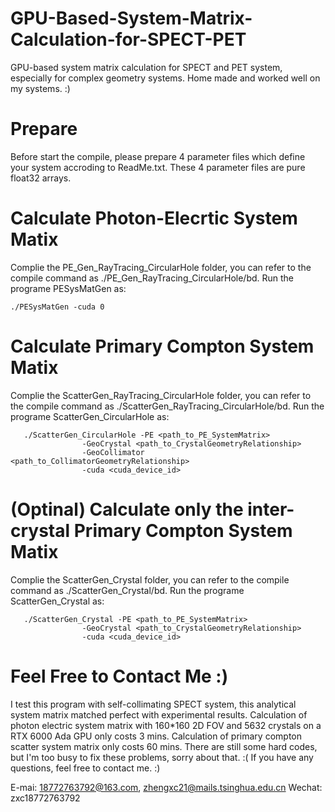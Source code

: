 # GPU-Based-System-Matrix-Calculation-for-SPECT-PET
GPU-based system matrix calculation for SPECT and PET system, especially for complex geometry systems. Home made and worked well on my systems. :)
# Prepare
Before start the compile, please prepare 4 parameter files which define your system accroding to ReadMe.txt. These 4 parameter files are pure float32 arrays.
# Calculate Photon-Elecrtic System Matix
Complie the PE_Gen_RayTracing_CircularHole folder, you can refer to the compile command as ./PE_Gen_RayTracing_CircularHole/bd.
Run the programe PESysMatGen as:
```
./PESysMatGen -cuda 0
```
# Calculate Primary Compton System Matix
Complie the ScatterGen_RayTracing_CircularHole folder, you can refer to the compile command as ./ScatterGen_RayTracing_CircularHole/bd.
Run the programe ScatterGen_CircularHole as:
```
   ./ScatterGen_CircularHole -PE <path_to_PE_SystemMatrix> 
                -GeoCrystal <path_to_CrystalGeometryRelationship>
                -GeoCollimator <path_to_CollimatorGeometryRelationship>
                -cuda <cuda_device_id>
```

# (Optinal) Calculate only the inter-crystal Primary Compton System Matix
Complie the ScatterGen_Crystal folder, you can refer to the compile command as ./ScatterGen_Crystal/bd.
Run the programe ScatterGen_Crystal as:
```
   ./ScatterGen_Crystal -PE <path_to_PE_SystemMatrix> 
                -GeoCrystal <path_to_CrystalGeometryRelationship>
                -cuda <cuda_device_id>
```

# Feel Free to Contact Me :)
I test this program with self-collimating SPECT system, this analytical system matrix matched perfect with experimental results. Calculation of photon electric system matrix with 160*160 2D FOV and 5632 crystals on a RTX 6000 Ada GPU only costs 3 mins. Calculation of primary compton scatter system matrix only costs 60 mins.
There are still some hard codes, but I'm too busy to fix these problems, sorry about that. :( If you have any questions, feel free to contact me. :)

E-mai: 18772763792@163.com, zhengxc21@mails.tsinghua.edu.cn
Wechat: zxc18772763792

